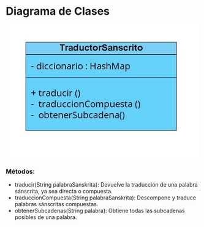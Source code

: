 # Diagrama de Clases

![Diagrama de clases](../images/classes_diag.jpg)

### Métodos:
- traducir(String palabraSanskrita): Devuelve la traducción de una palabra sánscrita, ya sea directa o compuesta.
- traduccionCompuesta(String palabraSanskrita): Descompone y traduce palabras sánscritas compuestas.
- obtenerSubcadenas(String palabra): Obtiene todas las subcadenas posibles de una palabra.